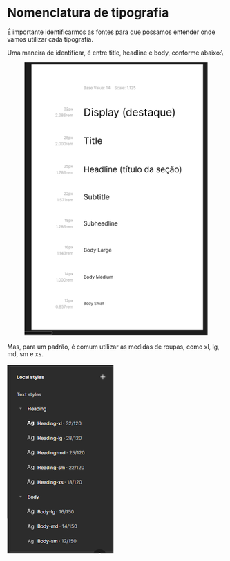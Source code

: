 # Nomenclatura de tipografia

É importante identificarmos as fontes para que possamos entender onde vamos utilizar cada tipografia.

Uma maneira de identificar, é entre title, headline e body, conforme abaixo:\


<figure><img src=".gitbook/assets/image (9) (1).png" alt=""><figcaption></figcaption></figure>

Mas, para um padrão, é comum utilizar as medidas de roupas, como xl, lg, md, sm e xs.\
\
![](<.gitbook/assets/image (8) (1).png>)
